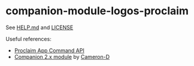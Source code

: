 # companion-module-logos-proclaim

See [HELP.md](./companion/HELP.md) and [LICENSE](./LICENSE)

Useful references:

- [Proclaim App Command API](https://support.faithlife.com/hc/en-us/articles/4972373093005)
- [Companion 2.x module](https://github.com/Cameron-D/companion-module-faithlife-proclaim) by [Cameron-D](https://github.com/Cameron-D)
